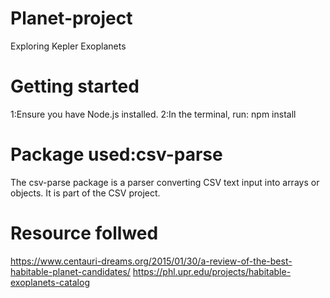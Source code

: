# Planet-project

Exploring Kepler Exoplanets

# Getting started

1:Ensure you have Node.js installed.
2:In the terminal, run: npm install

# Package used:csv-parse

The csv-parse package is a parser converting CSV text input into arrays or objects. It is part of the CSV project.

# Resource follwed

https://www.centauri-dreams.org/2015/01/30/a-review-of-the-best-habitable-planet-candidates/
https://phl.upr.edu/projects/habitable-exoplanets-catalog
